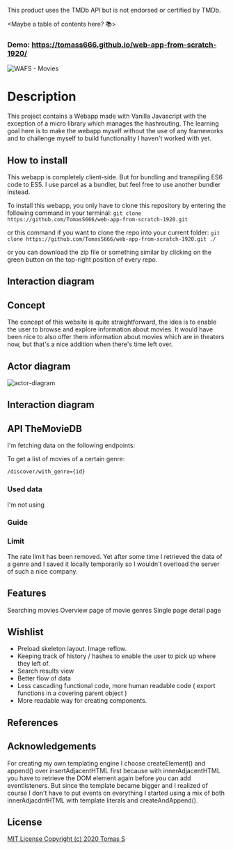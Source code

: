 This product uses the TMDb API but is not endorsed or certified by TMDb.

<Maybe a table of contents here? 📚>

### Demo: https://tomass666.github.io/web-app-from-scratch-1920/

![WAFS - Movies](https://user-images.githubusercontent.com/49723502/74514641-4b9d7180-4f0d-11ea-894b-5f32e328dcfc.png)

# Description
This project contains a Webapp made with Vanilla Javascript with the exception of a micro library which manages the hashrouting. The learning goal here is to make the webapp myself without the use of any frameworks and to challenge myself to build functionality I haven't worked with yet.

## How to install
This webapp is completely client-side. But for bundling and transpiling ES6 code to ES5. I use parcel as a bundler, but feel free to use another bundler instead.

To install this webapp, you only have to clone this repository by entering the following command in your terminal:
```git clone https://github.com/TomasS666/web-app-from-scratch-1920.git```

or this command if you want to clone the repo into your current folder:
```git clone https://github.com/TomasS666/web-app-from-scratch-1920.git ./```

or you can download the zip file or something similar by clicking on the green button on the top-right position of every repo.


## Interaction diagram

## Concept
The concept of this website is quite straightforward, the idea is to enable the user to browse and explore information about movies. 
It would have been nice to also offer them information about movies which are in theaters now, but that's a nice addition when there's time left over. 


## Actor diagram
![actor-diagram](https://user-images.githubusercontent.com/49723502/74514450-de89dc00-4f0c-11ea-88cb-9e92d2cf906b.png)

## Interaction diagram

## API TheMovieDB
I'm fetching data on the following endpoints:

To get a list of movies of a certain genre:
```
/discover/with_genre={id}
```

### Used data
I'm not using 

### Guide

### Limit
The rate limit has been removed. Yet after some time I retrieved the data of a genre and I saved it locally temporarily so I wouldn't overload the server of such a nice company. 

## Features
Searching movies
Overview page of movie genres
Single page detail page

## Wishlist
* Preload skeleton layout. Image reflow.
* Keeping track of history / hashes to enable the user to pick up where they left of.
* Search results view
* Better flow of data
* Less cascading functional code, more human readable code ( export functions in a covering parent object )
* More readable way for creating components.

## References

## Acknowledgements
For creating my own templating engine I choose createElement() and append() over insertAdjacentHTML first because with innerAdjacentHTML you have to retrieve the DOM element again before you can add eventlisteners. 
But since the template became bigger and I realized of course I don't have to put events on everything I started using a mix of both innerAdjacdntHTML with template literals and createAndAppend().

## License

[MIT License Copyright (c) 2020 Tomas S](https://github.com/TomasS666/web-app-from-scratch-1920/blob/master/LICENSE)

